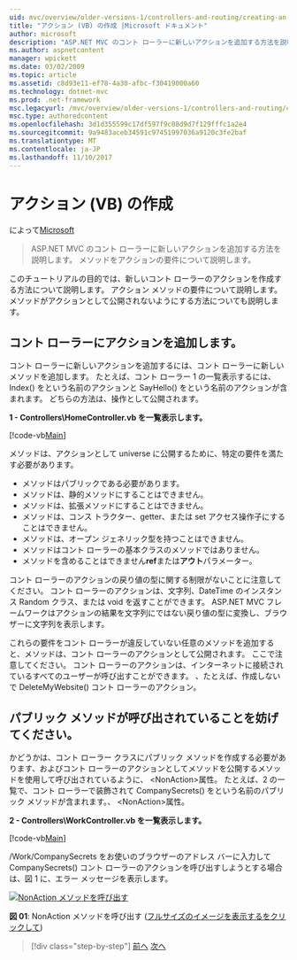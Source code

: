 ```yaml
---
uid: mvc/overview/older-versions-1/controllers-and-routing/creating-an-action-vb
title: "アクション (VB) の作成 |Microsoft ドキュメント"
author: microsoft
description: "ASP.NET MVC のコント ローラーに新しいアクションを追加する方法を説明します。 メソッドをアクションの要件について説明します。"
ms.author: aspnetcontent
manager: wpickett
ms.date: 03/02/2009
ms.topic: article
ms.assetid: c8d93e11-ef78-4a30-afbc-f30419000a60
ms.technology: dotnet-mvc
ms.prod: .net-framework
msc.legacyurl: /mvc/overview/older-versions-1/controllers-and-routing/creating-an-action-vb
msc.type: authoredcontent
ms.openlocfilehash: 3d1d355599c17df597f9c08d9d7f129fffc1a2e4
ms.sourcegitcommit: 9a9483aceb34591c97451997036a9120c3fe2baf
ms.translationtype: MT
ms.contentlocale: ja-JP
ms.lasthandoff: 11/10/2017
---
```

<a name="creating-an-action-vb"></a>アクション (VB) の作成
====================
によって[Microsoft](https://github.com/microsoft)

> ASP.NET MVC のコント ローラーに新しいアクションを追加する方法を説明します。 メソッドをアクションの要件について説明します。


このチュートリアルの目的では、新しいコント ローラーのアクションを作成する方法について説明します。 アクション メソッドの要件について説明します。 メソッドがアクションとして公開されないようにする方法についても説明します。

## <a name="adding-an-action-to-a-controller"></a>コント ローラーにアクションを追加します。

コント ローラーに新しいアクションを追加するには、コント ローラーに新しいメソッドを追加します。 たとえば、コント ローラー 1 の一覧表示するには、Index() をという名前のアクションと SayHello() をという名前のアクションが含まれます。 どちらの方法は、操作として公開されます。

**1 - Controllers\HomeController.vb を一覧表示します。**

[!code-vb[Main](creating-an-action-vb/samples/sample1.vb)]

メソッドは、アクションとして universe に公開するために、特定の要件を満たす必要があります。

- メソッドはパブリックである必要があります。
- メソッドは、静的メソッドにすることはできません。
- メソッドは、拡張メソッドにすることはできません。
- メソッドは、コンス トラクター、getter、または set アクセス操作子にすることはできません。
- メソッドは、オープン ジェネリック型を持つことはできません。
- メソッドはコント ローラーの基本クラスのメソッドではありません。
- メソッドを含めることはできません**ref**または**アウト**パラメーター。

コント ローラーのアクションの戻り値の型に関する制限がないことに注意してください。 コント ローラーのアクションは、文字列、DateTime のインスタンス Random クラス、または void を返すことができます。 ASP.NET MVC フレームワークはアクションの結果を文字列にではない戻り値の型に変換し、ブラウザーに文字列を表示します。

これらの要件をコント ローラーが違反していない任意のメソッドを追加すると、メソッドは、コント ローラーのアクションとして公開されます。 ここで注意してください。 コント ローラーのアクションは、インターネットに接続されているすべてのユーザーが呼び出すことができます。 、たとえば、作成しないで DeleteMyWebsite() コント ローラーのアクション。

## <a name="preventing-a-public-method-from-being-invoked"></a>パブリック メソッドが呼び出されていることを妨げてください。

かどうかは、コント ローラー クラスにパブリック メソッドを作成する必要があります、およびコント ローラーのアクションとしてメソッドを公開するメソッドを使用して呼び出されているように、 &lt;NonAction&gt;属性。 たとえば、2 の一覧で、コント ローラーで装飾されて CompanySecrets() をという名前のパブリック メソッドが含まれます。、 &lt;NonAction&gt;属性。

**2 - Controllers\WorkController.vb を一覧表示します。**

[!code-vb[Main](creating-an-action-vb/samples/sample2.vb)]

/Work/CompanySecrets をお使いのブラウザーのアドレス バーに入力して CompanySecrets() コント ローラーのアクションを呼び出すしようとする場合は、図 1 に、エラー メッセージを表示します。


[![NonAction メソッドを呼び出す](creating-an-action-vb/_static/image1.jpg)](creating-an-action-vb/_static/image1.png)

**図 01**: NonAction メソッドを呼び出す ([フルサイズのイメージを表示するをクリックして](creating-an-action-vb/_static/image2.png))

>[!div class="step-by-step"]
[前へ](creating-a-controller-vb.md)
[次へ](aspnet-mvc-controllers-overview-cs.md)
